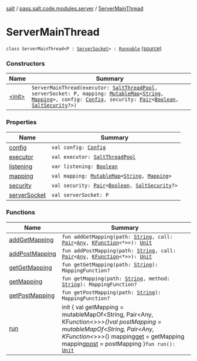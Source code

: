 [salt](../../index.md) / [pass.salt.code.modules.server](../index.md) / [ServerMainThread](./index.md)

# ServerMainThread

`class ServerMainThread<P : `[`ServerSocket`](https://docs.oracle.com/javase/6/docs/api/java/net/ServerSocket.html)`> : `[`Runnable`](https://docs.oracle.com/javase/6/docs/api/java/lang/Runnable.html) [(source)](https://github.com/kurbaniec-tgm/salt/tree/master/code/modules/server/ServerMainThread.kt#L13)

### Constructors

| Name | Summary |
|---|---|
| [&lt;init&gt;](-init-.md) | `ServerMainThread(executor: `[`SaltThreadPool`](../../pass.salt.code.modules/-salt-thread-pool/index.md)`, serverSocket: P, mapping: `[`MutableMap`](https://kotlinlang.org/api/latest/jvm/stdlib/kotlin.collections/-mutable-map/index.html)`<`[`String`](https://kotlinlang.org/api/latest/jvm/stdlib/kotlin/-string/index.html)`, `[`Mapping`](../../pass.salt.code.modules.server.mapping/-mapping/index.md)`>, config: `[`Config`](../../pass.salt.code.loader.config/-config/index.md)`, security: `[`Pair`](https://kotlinlang.org/api/latest/jvm/stdlib/kotlin/-pair/index.html)`<`[`Boolean`](https://kotlinlang.org/api/latest/jvm/stdlib/kotlin/-boolean/index.html)`, `[`SaltSecurity`](../../pass.salt.code.modules.server.security/-salt-security/index.md)`?>)` |

### Properties

| Name | Summary |
|---|---|
| [config](config.md) | `val config: `[`Config`](../../pass.salt.code.loader.config/-config/index.md) |
| [executor](executor.md) | `val executor: `[`SaltThreadPool`](../../pass.salt.code.modules/-salt-thread-pool/index.md) |
| [listening](listening.md) | `var listening: `[`Boolean`](https://kotlinlang.org/api/latest/jvm/stdlib/kotlin/-boolean/index.html) |
| [mapping](mapping.md) | `val mapping: `[`MutableMap`](https://kotlinlang.org/api/latest/jvm/stdlib/kotlin.collections/-mutable-map/index.html)`<`[`String`](https://kotlinlang.org/api/latest/jvm/stdlib/kotlin/-string/index.html)`, `[`Mapping`](../../pass.salt.code.modules.server.mapping/-mapping/index.md)`>` |
| [security](security.md) | `val security: `[`Pair`](https://kotlinlang.org/api/latest/jvm/stdlib/kotlin/-pair/index.html)`<`[`Boolean`](https://kotlinlang.org/api/latest/jvm/stdlib/kotlin/-boolean/index.html)`, `[`SaltSecurity`](../../pass.salt.code.modules.server.security/-salt-security/index.md)`?>` |
| [serverSocket](server-socket.md) | `val serverSocket: P` |

### Functions

| Name | Summary |
|---|---|
| [addGetMapping](add-get-mapping.md) | `fun addGetMapping(path: `[`String`](https://kotlinlang.org/api/latest/jvm/stdlib/kotlin/-string/index.html)`, call: `[`Pair`](https://kotlinlang.org/api/latest/jvm/stdlib/kotlin/-pair/index.html)`<`[`Any`](https://kotlinlang.org/api/latest/jvm/stdlib/kotlin/-any/index.html)`, `[`KFunction`](https://kotlinlang.org/api/latest/jvm/stdlib/kotlin.reflect/-k-function/index.html)`<*>>): `[`Unit`](https://kotlinlang.org/api/latest/jvm/stdlib/kotlin/-unit/index.html) |
| [addPostMapping](add-post-mapping.md) | `fun addPostMapping(path: `[`String`](https://kotlinlang.org/api/latest/jvm/stdlib/kotlin/-string/index.html)`, call: `[`Pair`](https://kotlinlang.org/api/latest/jvm/stdlib/kotlin/-pair/index.html)`<`[`Any`](https://kotlinlang.org/api/latest/jvm/stdlib/kotlin/-any/index.html)`, `[`KFunction`](https://kotlinlang.org/api/latest/jvm/stdlib/kotlin.reflect/-k-function/index.html)`<*>>): `[`Unit`](https://kotlinlang.org/api/latest/jvm/stdlib/kotlin/-unit/index.html) |
| [getGetMapping](get-get-mapping.md) | `fun getGetMapping(path: `[`String`](https://kotlinlang.org/api/latest/jvm/stdlib/kotlin/-string/index.html)`): MappingFunction?` |
| [getMapping](get-mapping.md) | `fun getMapping(path: `[`String`](https://kotlinlang.org/api/latest/jvm/stdlib/kotlin/-string/index.html)`, method: `[`String`](https://kotlinlang.org/api/latest/jvm/stdlib/kotlin/-string/index.html)`): MappingFunction?` |
| [getPostMapping](get-post-mapping.md) | `fun getPostMapping(path: `[`String`](https://kotlinlang.org/api/latest/jvm/stdlib/kotlin/-string/index.html)`): MappingFunction?` |
| [run](run.md) | init { val getMapping = mutableMapOf&lt;String, Pair&lt;Any, KFunction&lt;*&gt;&gt;&gt;()val postMapping = mutableMapOf&lt;String, Pair&lt;Any, KFunction&lt;*&gt;&gt;&gt;() mapping[get](https://kotlinlang.org/api/latest/jvm/stdlib/kotlin.collections/get.html) = getMapping mapping[post](#) = postMapping }`fun run(): `[`Unit`](https://kotlinlang.org/api/latest/jvm/stdlib/kotlin/-unit/index.html) |
